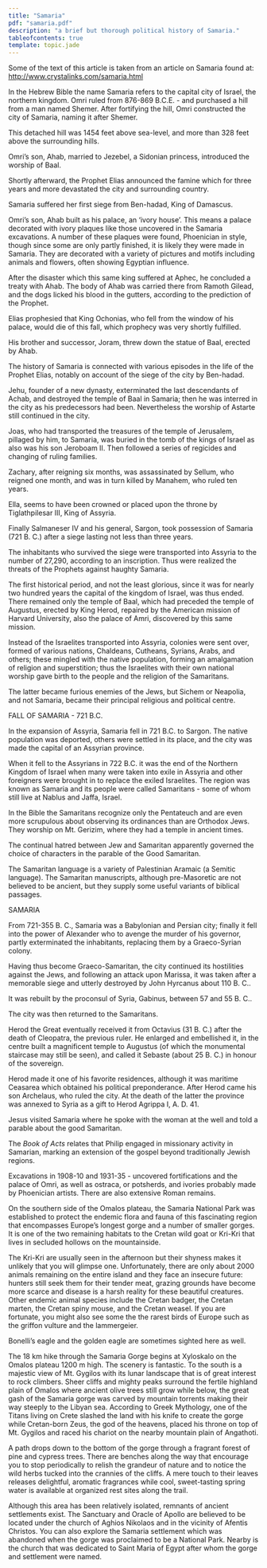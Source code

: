 ```yaml
---
title: "Samaria"
pdf: "samaria.pdf"
description: "a brief but thorough political history of Samaria."
tableofcontents: true
template: topic.jade
---
```


Some of the text of this article is taken from an article on Samaria
found at: <http://www.crystalinks.com/samaria.html>

In the Hebrew Bible the name Samaria refers to the capital city of
Israel, the northern kingdom. Omri ruled from 876-869 B.C.E. - and
purchased a hill from a man named Shemer. After fortifying the hill,
Omri constructed the city of Samaria, naming it after Shemer.

This detached hill was 1454 feet above sea-level, and more than 328 feet
above the surrounding hills.

Omri’s son, Ahab, married to Jezebel, a Sidonian princess, introduced
the worship of Baal.

Shortly afterward, the Prophet Elias announced the famine which for
three years and more devastated the city and surrounding country.

Samaria suffered her first siege from Ben-hadad, King of Damascus.

Omri’s son, Ahab built as his palace, an ‘ivory house’. This means a
palace decorated with ivory plaques like those uncovered in the Samaria
excavations. A number of these plaques were found, Phoenician in style,
though since some are only partly finished, it is likely they were made
in Samaria. They are decorated with a variety of pictures and motifs
including animals and flowers, often showing Egyptian influence.

After the disaster which this same king suffered at Aphec, he concluded
a treaty with Ahab. The body of Ahab was carried there from Ramoth
Gilead, and the dogs licked his blood in the gutters, according to the
prediction of the Prophet.

Elias prophesied that King Ochonias, who fell from the window of his
palace, would die of this fall, which prophecy was very shortly
fulfilled.

His brother and successor, Joram, threw down the statue of Baal, erected
by Ahab.

The history of Samaria is connected with various episodes in the life of
the Prophet Elias, notably on account of the siege of the city by
Ben-hadad.

Jehu, founder of a new dynasty, exterminated the last descendants of
Achab, and destroyed the temple of Baal in Samaria; then he was interred
in the city as his predecessors had been. Nevertheless the worship of
Astarte still continued in the city.

Joas, who had transported the treasures of the temple of Jerusalem,
pillaged by him, to Samaria, was buried in the tomb of the kings of
Israel as also was his son Jeroboam II. Then followed a series of
regicides and changing of ruling families.

Zachary, after reigning six months, was assassinated by Sellum, who
reigned one month, and was in turn killed by Manahem, who ruled ten
years.

Ella, seems to have been crowned or placed upon the throne by
Tiglathpilesar III, King of Assyria.

Finally Salmaneser IV and his general, Sargon, took possession of
Samaria (721 B. C.) after a siege lasting not less than three years.

The inhabitants who survived the siege were transported into Assyria to
the number of 27,290, according to an inscription. Thus were realized
the threats of the Prophets against haughty Samaria.

The first historical period, and not the least glorious, since it was
for nearly two hundred years the capital of the kingdom of Israel, was
thus ended. There remained only the temple of Baal, which had preceded
the temple of Augustus, erected by King Herod, repaired by the American
mission of Harvard University, also the palace of Amri, discovered by
this same mission.

Instead of the Israelites transported into Assyria, colonies were sent
over, formed of various nations, Chaldeans, Cutheans, Syrians, Arabs,
and others; these mingled with the native population, forming an
amalgamation of religion and superstition; thus the Israelites with
their own national worship gave birth to the people and the religion of
the Samaritans.

The latter became furious enemies of the Jews, but Sichem or Neapolia,
and not Samaria, became their principal religious and political centre.

FALL OF SAMARIA - 721 B.C.

In the expansion of Assyria, Samaria fell in 721 B.C. to Sargon. The
native population was deported, others were settled in its place, and
the city was made the capital of an Assyrian province.

When it fell to the Assyrians in 722 B.C. it was the end of the Northern
Kingdom of Israel when many were taken into exile in Assyria and other
foreigners were brought in to replace the exiled Israelites. The region
was known as Samaria and its people were called Samaritans - some of
whom still live at Nablus and Jaffa, Israel.

In the Bible the Samaritans recognize only the Pentateuch and are even
more scrupulous about observing its ordinances than are Orthodox Jews.
They worship on Mt. Gerizim, where they had a temple in ancient times.

The continual hatred between Jew and Samaritan apparently governed the
choice of characters in the parable of the Good Samaritan.

The Samaritan language is a variety of Palestinian Aramaic (a Semitic
language). The Samaritan manuscripts, although pre-Masoretic are not
believed to be ancient, but they supply some useful variants of biblical
passages.

SAMARIA

From 721-355 B. C., Samaria was a Babylonian and Persian city; finally
it fell into the power of Alexander who to avenge the murder of his
governor, partly exterminated the inhabitants, replacing them by a
Graeco-Syrian colony.

Having thus become Graeco-Samaritan, the city continued its hostilities
against the Jews, and following an attack upon Marissa, it was taken
after a memorable siege and utterly destroyed by John Hyrcanus about 110
B. C..

It was rebuilt by the proconsul of Syria, Gabinus, between 57 and 55 B.
C..

The city was then returned to the Samaritans.

Herod the Great eventually received it from Octavius (31 B. C.) after
the death of Cleopatra, the previous ruler. He enlarged and embellished
it, in the centre built a magnificent temple to Augustus (of which the
monumental staircase may still be seen), and called it Sebaste (about 25
B. C.) in honour of the sovereign.

Herod made it one of his favorite residences, although it was maritime
Ceasarea which obtained his political preponderance. After Herod came
his son Archelaus, who ruled the city. At the death of the latter the
province was annexed to Syria as a gift to Herod Agrippa I, A. D. 41.

Jesus visited Samaria where he spoke with the woman at the well and told
a parable about the good Samaritan.

The *Book of Acts* relates that Philip engaged in missionary activity in
Samarian, marking an extension of the gospel beyond traditionally Jewish
regions.

Excavations in 1908-10 and 1931-35 - uncovered fortifications and the
palace of Omri, as well as ostraca, or potsherds, and ivories probably
made by Phoenician artists. There are also extensive Roman remains.

On the southern side of the Omalos plateau, the Samaria National Park
was established to protect the endemic flora and fauna of this
fascinating region that encompasses Europe’s longest gorge and a number
of smaller gorges. It is one of the two remaining habitats to the Cretan
wild goat or Kri-Kri that lives in secluded hollows on the mountainside.

The Kri-Kri are usually seen in the afternoon but their shyness makes it
unlikely that you will glimpse one. Unfortunately, there are only about
2000 animals remaining on the entire island and they face an insecure
future: hunters still seek them for their tender meat, grazing grounds
have become more scarce and disease is a harsh reality for these
beautiful creatures. Other endemic animal species include the Cretan
badger, the Cretan marten, the Cretan spiny mouse, and the Cretan
weasel. If you are fortunate, you might also see some the the rarest
birds of Europe such as the griffon vulture and the lammergeier.

Bonelli’s eagle and the golden eagle are sometimes sighted here as well.

The 18 km hike through the Samaria Gorge begins at Xyloskalo on the
Omalos plateau 1200 m high. The scenery is fantastic. To the south is a
majestic view of Mt. Gygilos with its lunar landscape that is of great
interest to rock climbers. Sheer cliffs and mighty peaks surround the
fertile highland plain of Omalos where ancient olive trees still grow
while below, the great gash of the Samaria gorge was carved by mountain
torrents making their way steeply to the Libyan sea. According to Greek
Mythology, one of the Titans living on Crete slashed the land with his
knife to create the gorge while Cretan-born Zeus, the god of the
heavens, placed his throne on top of Mt. Gygilos and raced his chariot
on the nearby mountain plain of Angathoti.

A path drops down to the bottom of the gorge through a fragrant forest
of pine and cypress trees. There are benches along the way that
encourage you to stop periodically to relish the grandeur of nature and
to notice the wild herbs tucked into the crannies of the cliffs. A mere
touch to their leaves releases delightful, aromatic fragrances while
cool, sweet-tasting spring water is available at organized rest sites
along the trail.

Although this area has been relatively isolated, remnants of ancient
settlements exist. The Sanctuary and Oracle of Apollo are believed to be
located under the church of Aghios Nikolaos and in the vicinity of
Afentis Christos. You can also explore the Samaria settlement which was
abandoned when the gorge was proclaimed to be a National Park. Nearby is
the church that was dedicated to Saint Maria of Egypt after whom the
gorge and settlement were named.

